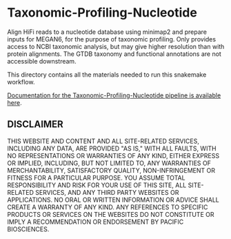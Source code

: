 # Taxonomic-Profiling-Nucleotide

Align HiFi reads to a nucleotide database using minimap2 and prepare inputs for MEGAN6, for the purpose of taxonomic profiling. Only provides access to NCBI taxonomic analysis, but may give higher resolution than with protein alignments. The GTDB taxonomy and functional annotations are not accessible downstream.

This directory contains all the materials needed to run this snakemake workflow.

[Documentation for the Taxonomic-Profiling-Nucleotide pipeline is available here](https://github.com/PacificBiosciences/pb-metagenomics-tools/blob/master/docs/Tutorial-Taxonomic-Profiling-Nucleotide.md).


## DISCLAIMER
THIS WEBSITE AND CONTENT AND ALL SITE-RELATED SERVICES, INCLUDING ANY DATA, ARE PROVIDED "AS IS," WITH ALL FAULTS, WITH NO REPRESENTATIONS OR WARRANTIES OF ANY KIND, EITHER EXPRESS OR IMPLIED, INCLUDING, BUT NOT LIMITED TO, ANY WARRANTIES OF MERCHANTABILITY, SATISFACTORY QUALITY, NON-INFRINGEMENT OR FITNESS FOR A PARTICULAR PURPOSE. YOU ASSUME TOTAL RESPONSIBILITY AND RISK FOR YOUR USE OF THIS SITE, ALL SITE-RELATED SERVICES, AND ANY THIRD PARTY WEBSITES OR APPLICATIONS. NO ORAL OR WRITTEN INFORMATION OR ADVICE SHALL CREATE A WARRANTY OF ANY KIND. ANY REFERENCES TO SPECIFIC PRODUCTS OR SERVICES ON THE WEBSITES DO NOT CONSTITUTE OR IMPLY A RECOMMENDATION OR ENDORSEMENT BY PACIFIC BIOSCIENCES.
